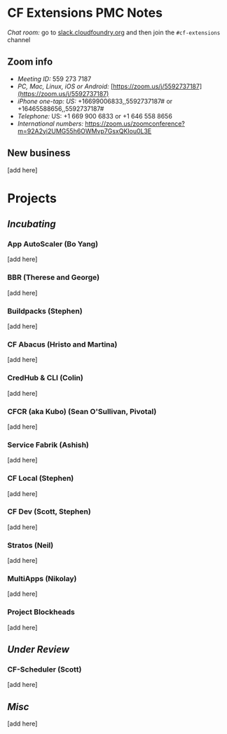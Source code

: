 # CF Extensions PMC Notes

*Chat room:* go to [slack.cloudfoundry.org](https://slack.cloudfoundry.org) and then join the `#cf-extensions` channel

## Zoom info

- *Meeting ID:* 559 273 7187
- *PC, Mac, Linux, iOS or Android:* [https://zoom.us/j/5592737187](https://zoom.us/j/5592737187)
- *iPhone one-tap: US:* +16699006833,,5592737187#  or +16465588656,,5592737187# 
- *Telephone:* US: +1 669 900 6833  or +1 646 558 8656 
- *International numbers:* https://zoom.us/zoomconference?m=92A2yi2UMG55h6OWMvp7GsxQKIou0L3E

## New business

[add here]

# Projects

## _Incubating_

### App AutoScaler (Bo Yang)

[add here]

### BBR (Therese and George)

[add here]

### Buildpacks (Stephen)

[add here]

### CF Abacus (Hristo and Martina)

[add here]

### CredHub & CLI (Colin)

[add here]

### CFCR (aka Kubo) (Sean O'Sullivan, Pivotal)

[add here]

### Service Fabrik (Ashish)

[add here]

### CF Local (Stephen)

[add here]

### CF Dev (Scott, Stephen)

[add here]

### Stratos (Neil)

[add here]

### MultiApps (Nikolay)

[add here]

### Project Blockheads

[add here]

## _Under Review_

### CF-Scheduler (Scott)

[add here]

## _Misc_

[add here]
